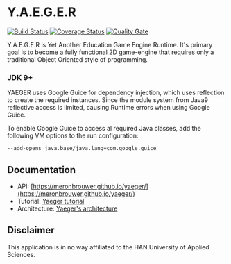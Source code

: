 # Y.A.E.G.E.R 

[![Build Status](https://travis-ci.org/meronbrouwer/yaeger.svg?branch=master)](https://travis-ci.org/meronbrouwer/yaeger) 
[![Coverage Status](https://coveralls.io/repos/github/meronbrouwer/yaeger/badge.svg?branch=master)](https://coveralls.io/github/meronbrouwer/yaeger?branch=master) 
[![Quality Gate](https://sonarcloud.io/api/project_badges/measure?project=nl.meron%3Ayaeger&metric=alert_status)](https://sonarcloud.io/dashboard?id=nl.meron%3Ayaeger)


Y.A.E.G.E.R is Yet Another Education Game Engine Runtime. It's primary goal is to become a fully 
functional 2D game-engine that requires only a traditional Object Oriented style of programming.

### JDK 9+
YAEGER uses Google Guice for dependency injection, which uses reflection to create the required
instances. Since the module system from Java9 reflective access is limited, causing Runtime errors when using Google Guice.

To enable Google Guice to access al required Java classes, add the following VM options
to the run configuration:
```
--add-opens java.base/java.lang=com.google.guice
```

## Documentation

* API: [https://meronbrouwer.github.io/yaeger/](https://meronbrouwer.github.io/yaeger/)
* Tutorial: [Yaeger tutorial](docs/tutorial.md)
* Architecture: [Yaeger's architecture](docs/architecture.md)

## Disclaimer

This application is in no way affiliated to the HAN University of Applied Sciences. 
